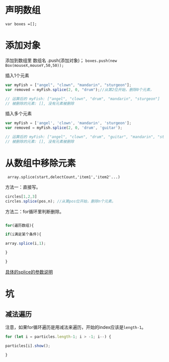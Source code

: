 # 声明数组
``
var boxes =[];
``

# 添加对象
添加到数组里  数组名 .push(添加对象)；
``
boxes.push(new Box(mouseX,mouseY,50,50));
``


插入1个元素
```js
var myFish = ["angel", "clown", "mandarin", "sturgeon"];
var removed = myFish.splice(2, 0, "drum");//从第2位开始，删除0个元素，

// 运算后的 myFish: ["angel", "clown", "drum", "mandarin", "sturgeon"]
// 被删除的元素: [], 没有元素被删除
```
插入多个元素
```js
var myFish = ['angel', 'clown', 'mandarin', 'sturgeon'];
var removed = myFish.splice(2, 0, 'drum', 'guitar');

// 运算后的 myFish: ["angel", "clown", "drum", "guitar", "mandarin", "sturgeon"]
// 被删除的元素: [], 没有元素被删除
```



# 从数组中移除元素
` array.splice(start,delectCount,'item1','item2'...)`

方法一：直接写。
```js
circles[1,2,3]
circles.splice(pos,n); //从第pos位开始，删除n个元素。

```

方法二：for循环里判断删除。
```js

for(遍历数组){

if(i满足某个条件){

array.splice(i,1);

}

}

```


[具体的splice的参数说明](https://developer.mozilla.org/zh-CN/docs/Web/JavaScript/Reference/Global_Objects/Array/splice)

# 坑
## 减法遍历
注意，如果for循环遍历是用减法来遍历，开始的index应该是`length-1`。
```js
for (let i = particles.length-1; i > -1; i--) {

particles[i].show();

}
```

